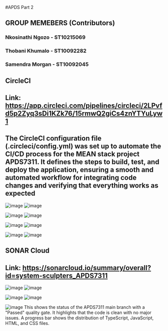 #APDS Part 2
## GROUP MEMEBERS (Contributors)

### Nkosinathi Ngozo - ST10215069
### Thobani Khumalo - ST10092282
### Samendra Morgan - ST10092045



## CircleCI
## Link: https://app.circleci.com/pipelines/circleci/2LPvfd5p2Zyq3sDi1KZk76/15rmwQ2giCs4znYTYuLyw1 
## The CircleCI configuration file (.circleci/config.yml) was set up to automate the CI/CD process for the MEAN stack project APDS7311. It defines the steps to build, test, and deploy the application, ensuring a smooth and automated workflow for integrating code changes and verifying that everything works as expected
![image](https://github.com/user-attachments/assets/629ed1b1-1ef8-45b7-8dd4-7d4a007bc97b)
![image](https://github.com/user-attachments/assets/6654f585-0967-431a-847b-e23484db0197)


![image](https://github.com/user-attachments/assets/e4b9cb5b-76a7-4a77-b637-f557c4ea78fb)
![image](https://github.com/user-attachments/assets/661065e1-0b33-46d6-a93b-1ae53d0165d4)


![image](https://github.com/user-attachments/assets/a6f486f8-952e-4adb-849c-060f8421115b)
![image](https://github.com/user-attachments/assets/eebe74e2-921c-4ff6-8968-95c66350a976)


![image](https://github.com/user-attachments/assets/1734dab9-6384-498a-80dc-bbd91c0d16be)
![image](https://github.com/user-attachments/assets/f16b3cff-d5ba-4aa8-96ed-2e1057192ac6)


## SONAR Cloud 
## Link: https://sonarcloud.io/summary/overall?id=system-sculpters_APDS7311 
![image](https://github.com/user-attachments/assets/9936a18f-969d-4fa7-8fa3-05f6f75171f2)
![image](https://github.com/user-attachments/assets/a3f00052-6a5e-4d62-a45b-2848110082c5)


![image](https://github.com/user-attachments/assets/b547e9fa-5eda-48b7-ae78-11fbc72a92dd)
![image](https://github.com/user-attachments/assets/6314c1e6-eb76-4528-840e-f3832371c85c)


![image](https://github.com/user-attachments/assets/de1e1162-f3ab-40fb-bb0c-640f6e3deb8b)
This shows the status of the APDS7311 main branch with a "Passed" quality gate. It highlights that the code is clean with no major issues. A progress bar shows the distribution of TypeScript, JavaScript, HTML, and CSS files. 








